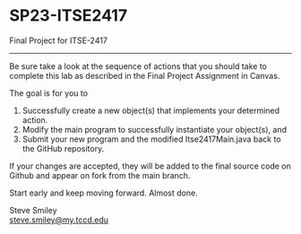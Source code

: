 # SP23-ITSE2417
Final Project for ITSE-2417
<hr/>
Be sure take a look at the sequence of actions that you should take to complete this lab as described in the Final Project Assignment in Canvas.

The goal is for you to 
<ol>
  <li>Successfully create a new object(s) that implements your determined action.</li>
  <li>Modify the main program to successfully instantiate your object(s), and</li>
  <li>Submit your new program and the modified Itse2417Main.java back to the GitHub repository.</li>
</ol>
If your changes are accepted, they will be added to the final source code on Github and appear on fork from the main branch.

Start early and keep moving forward. Almost done.

Steve Smiley<br />
<a href="mailto: steve.smiley@my.tccd.edu">steve.smiley@my.tccd.edu</a>
